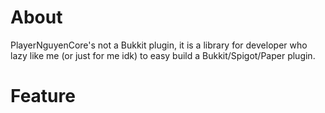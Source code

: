 # About
PlayerNguyenCore's not a Bukkit plugin, it is a library for developer who lazy like me (or just for me idk) to easy build a Bukkit/Spigot/Paper plugin.
# Feature
